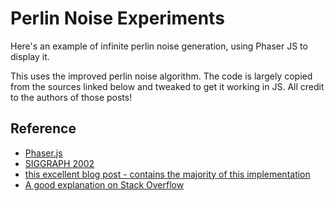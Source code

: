 # Perlin Noise Experiments

Here's an example of infinite perlin noise generation, using Phaser JS to display it.

This uses the improved perlin noise algorithm. The code is largely copied from the sources linked below and tweaked to get it working in JS. All credit to the authors of those posts!

## Reference

* [Phaser.js](http://phaser.io/)
* [SIGGRAPH 2002](http://mrl.nyu.edu/~perlin/noise/)
* [this excellent blog post - contains the majority of this implementation](http://flafla2.github.io/2014/08/09/perlinnoise.html)
* [A good explanation on Stack Overflow](https://gamedev.stackexchange.com/questions/23625/how-do-you-generate-tileable-perlin-noise)